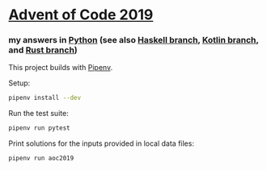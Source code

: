 # [Advent of Code 2019](https://adventofcode.com/2019)
### my answers in [Python](https://www.python.org/) (see also [Haskell branch](https://github.com/ephemient/aoc2019/tree/hs), [Kotlin branch](https://github.com/ephemient/aoc2019/tree/kt), and [Rust branch](https://github.com/ephemient/aoc2019/tree/rs))

This project builds with [Pipenv](https://pipenv.kennethreitz.org/).

Setup:

```sh
pipenv install --dev
```

Run the test suite:

```sh
pipenv run pytest
```

Print solutions for the inputs provided in local data files:

```sh
pipenv run aoc2019
```
